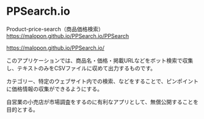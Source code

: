 # PPSearch.io
Product-price-search（商品価格検索）
https://malopon.github.io/PPSearch.io/PPSearch

https://malopon.github.io/PPSearch.io/

このアプリケーションでは、商品名・価格・掲載URLなどをボット検索で収集し、テキストのみをCSVファイルに収めて出力するものです。

カテゴリー、特定のウェブサイト内での検索、などをすることで、ピンポイントに価格情報の収集ができるようにする。

自営業の小売店が市場調査をするのに有利なアプリとして、無償公開することを目的とする。
